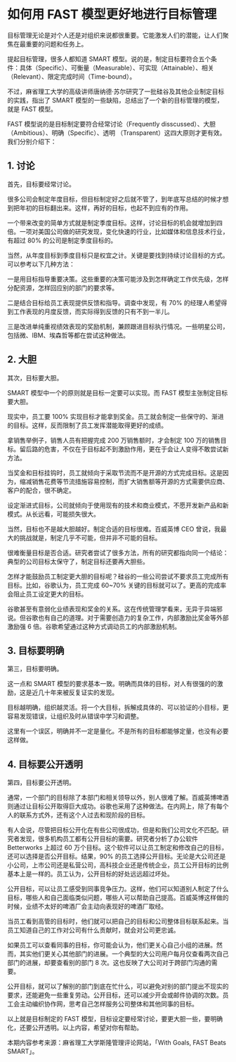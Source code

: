 # 如何用 FAST 模型更好地进行目标管理

目标管理无论是对个人还是对组织来说都很重要。它能激发人们的潜能，让人们聚焦在最重要的问题和任务上。

提起目标管理，很多人都知道 SMART 模型。说的是，制定目标要符合五个条件：具体（Specific）、可衡量（Measurable）、可实现（Attainable）、相关（Relevant）、限定完成时间（Time-bound）。

不过，麻省理工大学的高级讲师唐纳德·苏尔研究了一批硅谷及其他企业制定目标的实践，指出了 SMART 模型的一些缺陷，总结出了一个新的目标管理的模型，就是 FAST 模型。

FAST 模型说的是目标制定要符合经常讨论（Frequently disscussed）、大胆（Ambitious）、明确（Specific）、透明 （Transparent）这四大原则才更有效。我们分别介绍下：

## 1. 讨论

首先，目标要经常讨论。

很多公司会制定年度目标，但目标制定好之后就不管了，到年底写总结的时候才想到把年初的目标翻出来。这样，再好的目标，也起不到应有的作用。

一个带来改变的简单方式就是制定季度目标。这样，讨论目标的机会就增加到四倍。一项对美国公司做的研究发现，变化快速的行业，比如媒体和信息技术行业，有超过 80% 的公司是制定季度目标的。

当然，从年度目标到季度目标只是权宜之计。关键是要找到持续讨论目标的方式。可以参考以下几种方法：

一是用目标指导重要决策。这些重要的决策可能涉及到怎样确定工作优先级，怎样分配资源，怎样回应别的部门的要求等。

二是结合目标给员工表现提供反馈和指导。调查中发现，有 70% 的经理人希望得到工作表现的月度反馈，而实际得到反馈的只有不到一半儿。

三是改进单纯重视绩效表现的奖励机制，兼顾跟进目标执行情况。一些明星公司，包括微、IBM、埃森哲等都在尝试这种做法。

## 2. 大胆

其次，目标要大胆。

SMART 模型中一个的原则就是目标一定要可以实现。而 FAST 模型主张制定目标要大胆。

现实中，员工要 100% 实现目标才能拿到奖金。员工就会制定一些保守的、渐进的目标。这样，反而限制了员工发挥潜能取得更好的成绩。

拿销售举例子，销售人员有把握完成 200 万销售额时，才会制定 100 万的销售目标。留后路的危害，不仅在于目标起不到激励作用，更在于会让人变得不敢尝试新方法。

当奖金和目标挂钩时，员工就倾向于采取节流而不是开源的方式完成目标。这是因为，缩减销售花费等节流措施容易控制，而扩大销售额等开源的方式需要供应商、客户的配合，很不确定。

设定渐进式目标，公司就倾向于使用现有的技术和商业模式，不愿开发新产品和新模式。从长远看，可能损失很大。

当然，目标也不是越大胆越好。制定合适的目标很难。百威英博 CEO 曾说，我最大的挑战就是，制定几乎不可能，但并非不可能的目标。

很难衡量目标是否合适。研究者尝试了很多方法，所有的研究都指向同一个结论：典型的公司目标太保守了，制定目标还要再大胆些。

怎样才能鼓励员工制定更大胆的目标呢？硅谷的一些公司尝试不要求员工完成所有目标。比如，谷歌认为，员工完成 60~70% 关键的目标就可以了。更高的完成率会阻止员工设定更大的目标。

谷歌甚至有意弱化业绩表现和奖金的关系。这在传统管理学看来，无异于异端邪说。但谷歌也有自己的道理。对于需要创造力的复杂工作，内部激励比奖金等外部激励强 6 倍。谷歌希望通过这种方式调动员工的内部激励机制。

## 3. 目标要明确

第三，目标要明确。

这一点和 SMART 模型的要求基本一致。明确而具体的目标，对人有很强的的激励，这是近几十年来被反复证实的发现。

目标越明确，组织越灵活。将一个大目标，拆解成具体的、可以验证的小目标，更容易发现错误，让组织及时从错误中学习和调整。

这里有一个误区，明确并不一定是量化。不是所有的目标都能够定量，也没有必要这样做。

## 4. 目标要公开透明

第四，目标要公开透明。

通常，一个部门的目标除了本部门和相关领导以外，别人很难了解。百威英博啤酒则通过让目标公开取得巨大成功。谷歌也采用了这种做法。在内网上，除了有每个人的联系方式外，还有这个人过去和现阶段的目标。

有人会说，尽管把目标公开化在有些公司很成功，但是和我们公司文化不匹配。研究者发现，很多机构员工都有公开目标的需要。研究者分析了办公软件 Betterworks 上超过 60 万个目标。这个软件可以让员工制定和修改自己的目标，还可以选择是否公开目标。结果，90% 的员工选择公开目标。无论是大公司还是小公司，上市公司还是私营公司，高科技企业还是传统企业，员工公开目标的比例基本上是一样的。员工认为，公开目标的好处远远超过坏处。

公开目标，可以让员工感受到同事竞争压力。这样，他们可以知道别人制定了什么目标，哪些人和自己面临类似问题，哪些人可以帮助自己提高。百威英博这样做的时候，业绩不太好的啤酒厂会主动向表现好的啤酒厂取经。

当员工看到高管的目标时，他们就可以把自己的目标和公司整体目标联系起来。当员工知道自己的工作对公司有什么贡献时，就会对公司更忠诚。

如果员工可以查看同事的目标，你可能会认为，他们更关心自己小组的进展。然而，其实他们更关心其他部门的进展。一个典型的大公司用户每月仅查看两次自己部门的进展，却要查看别的部门 8 次。这也反映了大公司对于跨部门沟通的需要。

公开目标，就可以了解别的部门到底在忙什么，可以避免对别的部门提出不现实的要求，还能避免一些重复劳动。公开目标，还可以减少开会或邮件协调的次数。员工会主动编织协作网，思考自己怎样服务公司整体和其他同事的目标。

以上就是目标制定的 FAST 模型，目标设定要经常讨论，要更大胆一些，要明确化，还要公开透明。以上内容，希望对你有帮助。

本期内容参考来源：麻省理工大学斯隆管理评论网站，「With Goals, FAST Beats SMART」。

